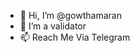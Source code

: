 - 👋 Hi, I’m @gowthamaran
- 👀 I’m a validator
- 📫 Reach Me Via Telegram

<!---
gowthamaran/gowthamaran is a ✨ special ✨ repository because its `README.md` (this file) appears on your GitHub profile.
You can click the Preview link to take a look at your changes.
--->

